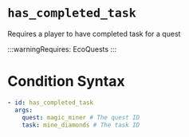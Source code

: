# `has_completed_task`

Requires a player to have completed task for a quest

:::warningRequires:
EcoQuests
:::

# Condition Syntax
```yaml
- id: has_completed_task
  args:
    quest: magic_miner # The quest ID
    task: mine_diamonds # The task ID
```

